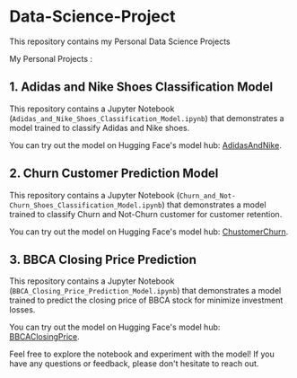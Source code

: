 # Data-Science-Project

This repository contains my Personal Data Science Projects

My Personal Projects :
## 1. Adidas and Nike Shoes Classification Model

This repository contains a Jupyter Notebook (`Adidas_and_Nike_Shoes_Classification_Model.ipynb`) that demonstrates a model trained to classify Adidas and Nike shoes. 

You can try out the model on Hugging Face's model hub: [AdidasAndNike](https://huggingface.co/spaces/hilalrd/AdidasAndNike).

## 2. Churn Customer Prediction Model

This repository contains a Jupyter Notebook (`Churn_and_Not-Churn_Shoes_Classification_Model.ipynb`) that demonstrates a model trained to classify Churn and Not-Churn customer for customer retention. 

You can try out the model on Hugging Face's model hub: [ChustomerChurn](https://huggingface.co/spaces/hilalrd/CustomerChurn).

## 3. BBCA Closing Price Prediction

This repository contains a Jupyter Notebook (`BBCA_Closing_Price_Prediction_Model.ipynb`) that demonstrates a model trained to predict the closing price of BBCA stock for minimize investment losses.

You can try out the model on Hugging Face's model hub: [BBCAClosingPrice](https://huggingface.co/spaces/hilalrd/PrediksiHargaPenutupan).

Feel free to explore the notebook and experiment with the model! If you have any questions or feedback, please don't hesitate to reach out.
